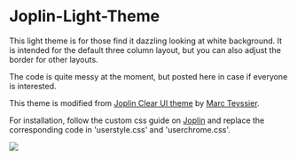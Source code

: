 # Joplin-Light-Theme


This light theme is for those find it dazzling looking at white background. It is intended for the default three column layout, but you can also adjust the border for other layouts. 

The code is quite messy at the moment, but posted here in case if everyone is interested.

This theme is modified from [Joplin Clear UI theme](https://github.com/marcteys/joplin-theme-clearUI) by [Marc Teyssier](https://github.com/marcteys).

For installation, follow the custom css guide on [Joplin](https://joplinapp.org/) and replace the corresponding code in 'userstyle.css' and 'userchrome.css'.

![](https://github.com/LongBay/Joplin-LightUI-Theme/blob/main/Screenshot.png)
